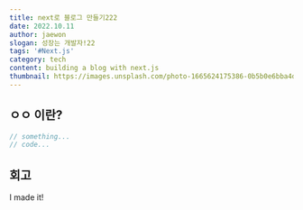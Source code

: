 ```yaml
---
title: next로 블로그 만들기222
date: 2022.10.11
author: jaewon
slogan: 성장는 개발자!22
tags: '#Next.js'
category: tech
content: building a blog with next.js
thumbnail: https://images.unsplash.com/photo-1665624175386-0b5b0e6bba4d?ixlib=rb-1.2.1&ixid=MnwxMjA3fDB8MHxwaG90by1wYWdlfHx8fGVufDB8fHx8&auto=format&fit=crop&w=1228&q=80
---
```


## ㅇㅇ 이란?

```jsx
// something...
// code...
```

## 회고

I made it!
